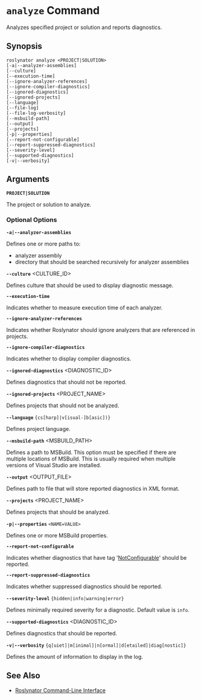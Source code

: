 
# `analyze` Command

Analyzes specified project or solution and reports diagnostics.

## Synopsis

```shell
roslynator analyze <PROJECT|SOLUTION>
[-a|--analyzer-assemblies]
[--culture]
[--execution-time]
[--ignore-analyzer-references]
[--ignore-compiler-diagnostics]
[--ignored-diagnostics]
[--ignored-projects]
[--language]
[--file-log]
[--file-log-verbosity]
[--msbuild-path]
[--output]
[--projects]
[-p|--properties]
[--report-not-configurable]
[--report-suppressed-diagnostics]
[--severity-level]
[--supported-diagnostics]
[-v|--verbosity]
```

## Arguments

**`PROJECT|SOLUTION`**

The project or solution to analyze.

### Optional Options

**`-a|--analyzer-assemblies`** <PATH>

Defines one or more paths to:

* analyzer assembly
* directory that should be searched recursively for analyzer assemblies

**`--culture`** <CULTURE_ID>

Defines culture that should be used to display diagnostic message.

**`--execution-time`**

Indicates whether to measure execution time of each analyzer.

**`--ignore-analyzer-references`**

Indicates whether Roslynator should ignore analyzers that are referenced in projects.

**`--ignore-compiler-diagnostics`**

Indicates whether to display compiler diagnostics.

**`--ignored-diagnostics`** <DIAGNOSTIC_ID>

Defines diagnostics that should not be reported.

**`--ignored-projects`** <PROJECT_NAME>

Defines projects that should not be analyzed.

**`--language`** `{cs[harp]|v[isual-]b[asic])}`

Defines project language.

**`--msbuild-path`** <MSBUILD_PATH>

Defines a path to MSBuild. This option must be specified if there are multiple locations of MSBuild. This is usually required when multiple versions of Visual Studio are installed.

**`--output`** <OUTPUT_FILE>

Defines path to file that will store reported diagnostics in XML format.

**`--projects`** <PROJECT_NAME>

Defines projects that should be analyzed.

**`-p|--properties`** `<NAME=VALUE>`

Defines one or more MSBuild properties.

**`--report-not-configurable`**

Indicates whether diagnostics that have tag '[NotConfigurable](https://docs.microsoft.com/en-us/dotnet/api/microsoft.codeanalysis.wellknowndiagnostictags.notconfigurable?view=roslyn-dotnet)' should be reported.

**`--report-suppressed-diagnostics`**

Indicates whether suppressed diagnostics should be reported.

**`--severity-level`** `{hidden|info|warning|error}`

Defines minimally required severity for a diagnostic. Default value is `info`.

**`--supported-diagnostics`** <DIAGNOSTIC_ID>

Defines diagnostics that should be reported.

**`-v|--verbosity`** `{q[uiet]|m[inimal]|n[ormal]|d[etailed]|diag[nostic]}`

Defines the amount of information to display in the log.

## See Also

* [Roslynator Command-Line Interface](README.md)
